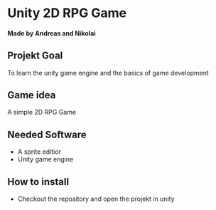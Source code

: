# Unity 2D RPG Game
#### Made by Andreas and Nikolai


## Projekt Goal
To learn the unity game engine and the basics of game development

## Game idea
A simple 2D RPG Game

## Needed Software
* A sprite editior
* Unity game engine

## How to install
* Checkout the repository and open the projekt in unity

